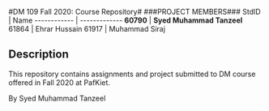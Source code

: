 #DM 109 Fall 2020: Course Repository#
###PROJECT MEMBERS###
StdID | Name
------------ | -------------
**60790** | **Syed Muhammad Tanzeel** <!--this is the group leader in bold-->
61864 | Ehrar Hussain
61917 | Muhammad Siraj
<!-- Replace name and student ids with acutally group member names and ids-->

## Description ##
This repository contains assignments and project submitted to DM course offered in Fall 2020 at PafKiet.

By Syed Muhammad Tanzeel

